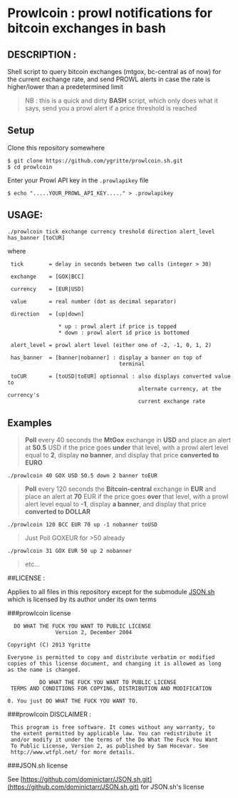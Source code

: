 # Prowlcoin : prowl notifications for bitcoin exchanges in bash

## DESCRIPTION :


Shell script to query bitcoin exchanges (mtgox, bc-central as of now)
for the  current exchange rate, and send PROWL alerts in case the
rate is higher/lower than a predetermined limit

>NB : this is a quick and dirty **BASH** script, which only does
>what it says, send you a prowl alert if a price threshold is reached

## Setup

Clone this repository somewhere

    $ git clone https://github.com/ygritte/prowlcoin.sh.git
    $ cd prowlcoin

Enter your Prowl API key in the `.prowlapikey` file

    $ echo ".....YOUR_PROWL_API_KEY....." > .prowlapikey

## USAGE:

    ./prowlcoin tick exchange currency treshold direction alert_level has_banner [toCUR]

where

     tick        = delay in seconds between two calls (integer > 30)

     exchange    = [GOX|BCC]

     currency    = [EUR|USD]

     value       = real number (dot as decimal separator)

     direction   = [up|down]

                    * up : prowl alert if price is topped
                    * down : prowl alert id price is bottomed

     alert_level = prowl alert level (either one of -2, -1, 0, 1, 2)

     has_banner  = [banner|nobanner] : display a banner on top of
                                       terminal

     toCUR       = [toUSD|toEUR] optionnal : also displays converted value to
                                             alternate currency, at the currency's
                                             current exchange rate
## Examples

>**Poll** every 40 seconds the **MtGox** exchange in **USD** and place
>an alert at **50.5** USD if the price goes **under** that level, with a
>prowl alert level equal to **2**, display **no banner**, and
>display that price **converted to EURO**

    ./prowlcoin 40 GOX USD 50.5 down 2 banner toEUR


>**Poll** every 120 seconds the **Bitcoin-central** exchange in **EUR** and place
>an alert at **70** EUR if the price goes **over** that level, with a
>prowl alert level equal to **-1**, display **a banner**, and
>display that price **converted to DOLLAR**

    ./prowlcoin 120 BCC EUR 70 up -1 nobanner toUSD

>Just Poll GOXEUR for >50 already

    ./prowlcoin 31 GOX EUR 50 up 2 nobanner

>etc...


##LICENSE :

Applies to all files in this repository except for the submodule
[JSON.sh](https://github.com/dominictarr/JSON.sh.git) which is licensed
by its author under its own terms

###prowlcoin license

      DO WHAT THE FUCK YOU WANT TO PUBLIC LICENSE
                   Version 2, December 2004

    Copyright (C) 2013 Ygritte

    Everyone is permitted to copy and distribute verbatim or modified
    copies of this license document, and changing it is allowed as long
    as the name is changed.

              DO WHAT THE FUCK YOU WANT TO PUBLIC LICENSE
     TERMS AND CONDITIONS FOR COPYING, DISTRIBUTION AND MODIFICATION

    0. You just DO WHAT THE FUCK YOU WANT TO.


###prowlcoin DISCLAIMER :

     This program is free software. It comes without any warranty, to
     the extent permitted by applicable law. You can redistribute it
     and/or modify it under the terms of the Do What The Fuck You Want
     To Public License, Version 2, as published by Sam Hocevar. See
     http://www.wtfpl.net/ for more details.

###JSON.sh license

See [https://github.com/dominictarr/JSON.sh.git](https://github.com/dominictarr/JSON.sh.git) for
JSON.sh's license

